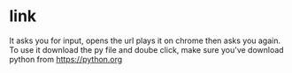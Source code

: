 # link
It asks you for input, opens the url plays it on chrome then asks you again.
To use it download the py file and doube click, make sure you've download python from https://python.org
